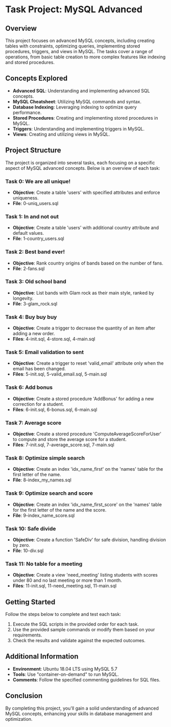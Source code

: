 # Task Project: MySQL Advanced

## Overview

This project focuses on advanced MySQL concepts, including creating tables with constraints, optimizing queries, implementing stored procedures, triggers, and views in MySQL. The tasks cover a range of operations, from basic table creation to more complex features like indexing and stored procedures.

## Concepts Explored

- **Advanced SQL**: Understanding and implementing advanced SQL concepts.
- **MySQL Cheatsheet**: Utilizing MySQL commands and syntax.
- **Database Indexing**: Leveraging indexing to optimize query performance.
- **Stored Procedures**: Creating and implementing stored procedures in MySQL.
- **Triggers**: Understanding and implementing triggers in MySQL.
- **Views**: Creating and utilizing views in MySQL.

## Project Structure

The project is organized into several tasks, each focusing on a specific aspect of MySQL advanced concepts. Below is an overview of each task:

### Task 0: We are all unique!

- **Objective**: Create a table 'users' with specified attributes and enforce uniqueness.
- **File**: 0-uniq_users.sql

### Task 1: In and not out

- **Objective**: Create a table 'users' with additional country attribute and default values.
- **File**: 1-country_users.sql

### Task 2: Best band ever!

- **Objective**: Rank country origins of bands based on the number of fans.
- **File**: 2-fans.sql

### Task 3: Old school band

- **Objective**: List bands with Glam rock as their main style, ranked by longevity.
- **File**: 3-glam_rock.sql

### Task 4: Buy buy buy

- **Objective**: Create a trigger to decrease the quantity of an item after adding a new order.
- **Files**: 4-init.sql, 4-store.sql, 4-main.sql

### Task 5: Email validation to sent

- **Objective**: Create a trigger to reset 'valid_email' attribute only when the email has been changed.
- **Files**: 5-init.sql, 5-valid_email.sql, 5-main.sql

### Task 6: Add bonus

- **Objective**: Create a stored procedure 'AddBonus' for adding a new correction for a student.
- **Files**: 6-init.sql, 6-bonus.sql, 6-main.sql

### Task 7: Average score

- **Objective**: Create a stored procedure 'ComputeAverageScoreForUser' to compute and store the average score for a student.
- **Files**: 7-init.sql, 7-average_score.sql, 7-main.sql

### Task 8: Optimize simple search

- **Objective**: Create an index 'idx_name_first' on the 'names' table for the first letter of the name.
- **File**: 8-index_my_names.sql

### Task 9: Optimize search and score

- **Objective**: Create an index 'idx_name_first_score' on the 'names' table for the first letter of the name and the score.
- **File**: 9-index_name_score.sql

### Task 10: Safe divide

- **Objective**: Create a function 'SafeDiv' for safe division, handling division by zero.
- **File**: 10-div.sql

### Task 11: No table for a meeting

- **Objective**: Create a view 'need_meeting' listing students with scores under 80 and no last meeting or more than 1 month.
- **Files**: 11-init.sql, 11-need_meeting.sql, 11-main.sql

## Getting Started

Follow the steps below to complete and test each task:

1. Execute the SQL scripts in the provided order for each task.
2. Use the provided sample commands or modify them based on your requirements.
3. Check the results and validate against the expected outcomes.

## Additional Information

- **Environment**: Ubuntu 18.04 LTS using MySQL 5.7
- **Tools**: Use "container-on-demand" to run MySQL.
- **Comments**: Follow the specified commenting guidelines for SQL files.

## Conclusion

By completing this project, you'll gain a solid understanding of advanced MySQL concepts, enhancing your skills in database management and optimization.
